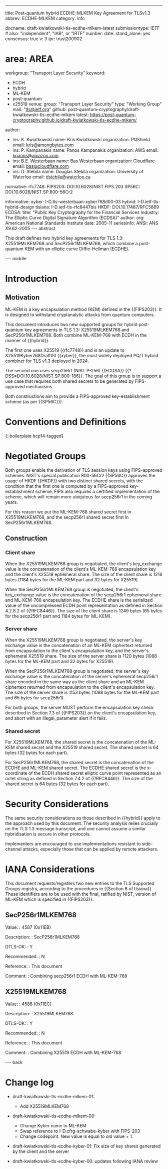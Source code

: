 ---
title: Post-quantum hybrid ECDHE-MLKEM Key Agreement for TLSv1.3
abbrev: ECDHE-MLKEM
category: info

docname: draft-kwiatkowski-tls-ecdhe-mlkem-latest
submissiontype: IETF  # also: "independent", "IAB", or "IRTF"
number:
date:
stand_alone: yes
consensus: true
v: 3
ipr: trust200902
# area: AREA
workgroup: "Transport Layer Security"
keyword:
 - ECDH
 - hybrid
 - ML-KEM
 - post-quantum
 - x25519
venue:
  group: "Transport Layer Security"
  type: "Working Group"
  mail: "tls@ietf.org"
  github: post-quantum-cryptography/draft-kwiatkowski-tls-ecdhe-mlkem
  latest: https://post-quantum-cryptography.github.io/draft-kwiatkowski-tls-ecdhe-mlkem/

author:
  - ins: K. Kwiatkowski
    name: Kris Kwiatkowski
    organization: PQShield
    email: kris@amongbytes.com
  - ins: P. Kampanakis
    name: Panos Kampanakis
    organization: AWS
    email: kpanos@amazon.com
  - ins: B.E. Westerbaan
    name: Bas Westerbaan
    organization: Cloudflare
    email: bas@cloudflare.com
  - ins: D. Stebila
    name: Douglas Stebila
    organization: University of Waterloo
    email: dstebila@waterloo.ca

normative:
  rfc7748:
  FIPS203: DOI.10.6028/NIST.FIPS.203
  SP56C: DOI.10.6028/NIST.SP.800-56Cr2

informative:
  xyber: I-D.tls-westerbaan-xyber768d00-03
  hybrid: I-D.ietf-tls-hybrid-design
  tlsiana: I-D.ietf-tls-rfc8447bis
  HKDF: DOI.10.17487/RFC5869
  ECDSA:
       title: "Public Key Cryptography for the Financial Services Industry: The Elliptic Curve Digital Signature Algorithm (ECDSA)"
       author:
         org: American National Standards Institute
       date: 2005-11
       seriesinfo:
         ANSI: ANS X9.62-2005
--- abstract

This draft defines two hybrid key agreements for TLS 1.3: X25519MLKEM768 and SecP256r1MLKEM768, which combine
a post-quantum KEM with an elliptic curve Diffie-Hellman (ECDHE).

--- middle

# Introduction

## Motivation
ML-KEM is a key encapsulation method (KEM) defined in the {{FIPS203}}. It is designed to
withstand cryptanalytic attacks from quantum computers.

This document introduces two new supported groups for hybrid post-quantum key
agreements in TLS 1.3: X25519MLKEM768 and SecP256r1MLKEM768. Both combine ML-KEM-768 with
ECDH in the manner of {{hybrid}}.

The first one uses X25519 {{rfc7748}} and is an update to X25519Kyber768Draft00 {{xyber}}, the
most widely deployed PQ/T hybrid combiner for TLS v1.3 deployed in 2024.

The second one uses secp256r1 (NIST P-256) {{ECDSA}} {{?DSS=DOI.10.6028/NIST.SP.800-186}}. The
goal of this group is to support a use case that requires both shared secrets to be generated by
FIPS-approved mechanisms.

Both constructions aim to provide a FIPS-approved key-establishment scheme (as per {{SP56C}}).

# Conventions and Definitions

{::boilerplate bcp14-tagged}

# Negotiated Groups

Both groups enable the derivation of TLS session keys using FIPS-approved schemes. NIST's
special publication 800-56Cr2 {{SP56C}} approves the usage of HKDF
{{HKDF}} with two distinct shared secrets, with the condition that the first one is computed by
a FIPS-approved key-establishment scheme. FIPS also requires a certified implementation
of the scheme, which will remain more ubiqutous for secp256r1 in the coming years.

For this reason we put the ML-KEM-768 shared secret first in X25519MLKEM768,
and the secp256r1 shared secret first in SecP256r1MLKEM768.

## Construction

### Client share

When the X25519MLKEM768 group is negotiated, the client's key_exchange value
is the concatenation of the client's ML-KEM-768 encapsulation key
and the client's X25519 ephemeral share.
The size of the client share is 1216 bytes (1184 bytes for the ML-KEM part and 32 bytes for X25519).

When the SecP256r1MLKEM768 group is negotiated, the client's key_exchange value
is the concatenation of the secp256r1 ephemeral share and ML-KEM-768 encapsulation key.
The ECDHE share is the serialized value of the uncompressed ECDH point representation as
defined  in Section 4.2.8.2 of {{!RFC8446}}. The size of the client share is 1249 bytes
(65 bytes for the secp256r1 part and 1184 bytes for ML-KEM).

### Server share

When the X25519MLKEM768 group is negotiated, the server's key exchange
value is the concatenation of an ML-KEM ciphertext returned from encapsulation
to the client's encapsulation key, and the server's ephemeral X25519 share.
The size of the server share is 1120 bytes (1088 bytes for the ML-KEM part and 32 bytes for X25519).

When the SecP256r1MLKEM768 group is negotiated, the server's key exchange
value is the concatenation of the server's ephemeral secp256r1 share encoded
in the same way as the client share and an ML-KEM ciphertext returned from encapsulation
to the client's encapsulation key. The size of the server share is 1153 bytes (1088 bytes
for the ML-KEM part and 65 bytes for secp256r1).

For both groups, the server MUST perform the encapsulation key check
described in Section 7.3 of {{FIPS203}} on the client's encapsulation
key, and abort with an illegal_parameter alert if it fails.

### Shared secret

For X25519MLKEM768, the shared secret is the concatenation of the ML-KEM
shared secret and the X25519 shared secret. The shared secret is 64 bytes
(32 bytes for each part).

For SecP256r1MLKEM768, the shared secret is the concatenation of the
ECDHE and ML-KEM shared secret. The ECDHE shared secret is the x-coordinate of the ECDH
shared secret elliptic curve point represented as an octet string as
defined in Section 7.4.2 of {{!RFC8446}}.
The size of the shared secret is 64 bytes (32 bytes for each part).

# Security Considerations

The same security considerations as those described in {{hybrid}} apply to the approach used by this document.
The security analysis relies crucially on the TLS 1.3 message transcript, and one cannot assume a similar
hybridisation is secure in other protocols.

Implementers are encouraged to use implementations resistant to side-channel attacks,
especially those that can be applied by remote attackers.

# IANA Considerations

This document requests/registers two new entries to the TLS Supported Groups registry, according
to the procedures in {{Section 6 of tlsiana}}. These identifiers are to be used with the final,
ratified by NIST, version of ML-KEM which is specified in {{FIPS203}}.

## SecP256r1MLKEM768

 Value:
 : 4587 (0x11EB)

 Description:
 : SecP256r1MLKEM768

 DTLS-OK:
 : Y

 Recommended:
 : N

 Reference:
 : This document

 Comment:
 : Combining secp256r1 ECDH with ML-KEM-768

## X25519MLKEM768

 Value:
 : 4588 (0x11EC)

 Description:
 : X25519MLKEM768

 DTLS-OK:
 : Y

 Recommended:
 : N

 Reference:
 : This document

 Comment:
 : Combining X25519 ECDH with ML-KEM-768

--- back

# Change log

* draft-kwiatkowski-tls-ecdhe-mlkem-01:
  * Add X25519MLKEM768

* draft-kwiatkowski-tls-ecdhe-mlkem-00:
  * Change Kyber name to ML-KEM
  * Swap reference to I-D.cfrg-schwabe-kyber with FIPS-203
  * Change codepoint. New value is equal to old value + 1.

* draft-kwiatkowski-tls-ecdhe-kyber-01: Fix size of key shares generated by the client and the server

* draft-kwiatkowski-tls-ecdhe-kyber-00: updates following IANA review
